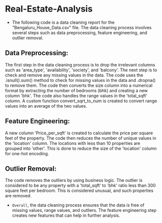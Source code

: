 # Real-Estate-Analysis

- The following code is a data cleaning report for the "Bengaluru_House_Data.csv" file. The data cleaning process involves several steps such as data preprocessing, feature engineering, and outlier removal.

## Data Preprocessing:
The first step in the data cleaning process is to drop the irrelevant columns such as 'area_type', 'availability', 'society', and 'balcony'.
The next step is to check and remove any missing values in the data. The code uses the .isnull().sum() method to check for missing values in the data and .dropna() to remove them.
The code then converts the size column into a numerical format by extracting the number of bedrooms (bhk) and creating a new column 'bhk'.
The code also handles the range values in the 'total_sqft' column. A custom function convert_sqrt_to_num is created to convert range values into an average of the two values.
## Feature Engineering:
A new column 'Price_per_sqft' is created to calculate the price per square feet of the property.
The code then reduces the number of unique values in the 'location' column. The locations with less than 10 properties are grouped into 'other'. This is done to reduce the size of the 'location' column for one-hot encoding.
## Outlier Removal:
The code removes the outliers by using business logic. The outlier is considered to be any property with a 'total_sqft' to 'bhk' ratio less than 300 square feet per bedroom. This is considered unusual, and such properties are removed.

- `Overall`, the data cleaning process ensures that the data is free of missing values, range values, and outliers. The feature engineering step creates new features that can help in further analysis.
